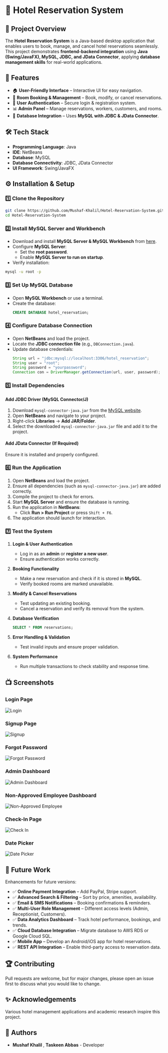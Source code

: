 # 🏨 Hotel Reservation System

## 📌 Project Overview
The **Hotel Reservation System** is a Java-based desktop application that enables users to book, manage, and cancel hotel reservations seamlessly. This project demonstrates **frontend-backend integration** using **Java (Swing/JavaFX), MySQL, JDBC, and JData Connector**, applying **database management skills** for real-world applications.

## 🚀 Features
- 🏠 **User-Friendly Interface** – Interactive UI for easy navigation.
- 📅 **Room Booking & Management** – Book, modify, or cancel reservations.
- 👤 **User Authentication** – Secure login & registration system.
- 📊 **Admin Panel** – Manage reservations, workers, customers, and rooms.
- 🔗 **Database Integration** – Uses **MySQL with JDBC & JData Connector**.

## 🛠️ Tech Stack
- **Programming Language**: Java  
- **IDE**: NetBeans  
- **Database**: MySQL  
- **Database Connectivity**: JDBC, JData Connector  
- **UI Framework**: Swing/JavaFX   

## ⚙️ Installation & Setup
### 1️⃣ Clone the Repository
```sh
git clone https://github.com/Mushaf-Khalil/Hotel-Reservation-System.git
cd Hotel-Reservation-System
```

### 2️⃣ Install MySQL Server and Workbench
- Download and install **MySQL Server & MySQL Workbench** from [here](https://dev.mysql.com/downloads/).
- Configure **MySQL Server**:
  - Set the **root password**.
  - Enable **MySQL Server to run on startup**.
- Verify installation:
```sh
mysql -u root -p
```

### 3️⃣ Set Up MySQL Database
- Open **MySQL Workbench** or use a terminal.
- Create the database:
  ```sql
  CREATE DATABASE hotel_reservation;
  ```

### 4️⃣ Configure Database Connection
- Open **NetBeans** and load the project.
- Locate the **JDBC connection file** (e.g., `DBConnection.java`).
- Update database credentials:
  ```java
  String url = "jdbc:mysql://localhost:3306/hotel_reservation";
  String user = "root";
  String password = "yourpassword";
  Connection con = DriverManager.getConnection(url, user, password);
  ```

### 5️⃣ Install Dependencies
#### Add JDBC Driver (MySQL Connector/J)
1. Download `mysql-connector-java.jar` from the [MySQL website](https://dev.mysql.com/downloads/connector/j/).
2. Open **NetBeans** and navigate to your project.
3. Right-click **Libraries** → **Add JAR/Folder**.
4. Select the downloaded `mysql-connector-java.jar` file and add it to the project.

#### Add JData Connector (If Required)
Ensure it is installed and properly configured.

### 6️⃣ Run the Application
1. Open **NetBeans** and load the project.
2. Ensure all dependencies (such as `mysql-connector-java.jar`) are added correctly.
3. Compile the project to check for errors.
4. Start **MySQL Server** and ensure the database is running.
5. Run the application in **NetBeans**:
   - Click **Run > Run Project** or press `Shift + F6`.
6. The application should launch for interaction.

### 7️⃣ Test the System
1. **Login & User Authentication**
   - Log in as an **admin** or **register a new user**.
   - Ensure authentication works correctly.

2. **Booking Functionality**
   - Make a new reservation and check if it is stored in **MySQL**.
   - Verify booked rooms are marked unavailable.

3. **Modify & Cancel Reservations**
   - Test updating an existing booking.
   - Cancel a reservation and verify its removal from the system.

4. **Database Verification**
   ```sql
   SELECT * FROM reservations;
   ```

5. **Error Handling & Validation**
   - Test invalid inputs and ensure proper validation.

6. **System Performance**
   - Run multiple transactions to check stability and response time.

## 📺 Screenshots
### **Login Page**
![Login](https://github.com/MOo207/Simple-Hotel-Management-System/blob/master/Screenshots/1-Login.png)

### **Signup Page**
![Signup](https://github.com/MOo207/Simple-Hotel-Management-System/blob/master/Screenshots/2-Signup.png)

### **Forgot Password**
![Forgot Password](https://github.com/MOo207/Simple-Hotel-Management-System/blob/master/Screenshots/3-Forget%20password.png)

### **Admin Dashboard**
![Admin Dashboard](https://github.com/MOo207/Simple-Hotel-Management-System/blob/master/Screenshots/4-Approved%20Agent%20Menu.png)

### **Non-Approved Employee Dashboard**
![Non-Approved Employee](https://github.com/MOo207/Simple-Hotel-Management-System/blob/master/Screenshots/4-Non-Approved%20Agent%20Menu.png)

### **Check-In Page**
![Check In](https://github.com/MOo207/Simple-Hotel-Management-System/blob/master/Screenshots/7-Check%20in.png)

### **Date Picker**
![Date Picker](https://github.com/MOo207/Simple-Hotel-Management-System/blob/master/Screenshots/7-External%20DatePicker.png)

## 🔮 Future Work
Enhancements for future versions:
- ✅ **Online Payment Integration** – Add PayPal, Stripe support.
- ✅ **Advanced Search & Filtering** – Sort by price, amenities, availability.
- ✅ **Email & SMS Notifications** – Booking confirmations & reminders.
- ✅ **Multi-User Role Management** – Different access levels (Admin, Receptionist, Customers).
- ✅ **Data Analytics Dashboard** – Track hotel performance, bookings, and trends.
- ✅ **Cloud Database Integration** – Migrate database to AWS RDS or Google Cloud SQL.
- ✅ **Mobile App** – Develop an Android/iOS app for hotel reservations.
- ✅ **REST API Integration** – Enable third-party access to reservation data.

## 🏆 Contributing
Pull requests are welcome, but for major changes, please open an issue first to discuss what you would like to change.

## ✨ Acknowledgements
Various hotel management applications and academic research inspire this project.

## 👥 Authors
- **Mushaf Khalil** , **Taskeen Abbas** - Developer


